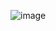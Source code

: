 ![image](https://github.com/Ji-Hun-Jeong/WinProject-2022/assets/147147285/5a938c6a-5e0c-4263-83e3-b10feee2f525)
